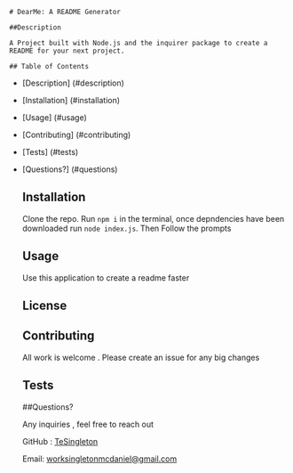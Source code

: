 
  
    # DearMe: A README Generator

    ##Description

    A Project built with Node.js and the inquirer package to create a README for your next project.

    ## Table of Contents 
     
* [Description] (#description)
* [Installation] (#installation)
* [Usage] (#usage)
* [Contributing] (#contributing)
* [Tests] (#tests)
* [Questions?] (#questions)
    
    ## Installation 
    Clone the repo. Run `npm i` in the terminal, once depndencies have been downloaded run `node index.js`. Then Follow the prompts

    ## Usage

    Use this application to create a readme faster

    ## License

    

    ## Contributing

    All work is welcome . Please create an issue for any big changes

    ## Tests

    

    ##Questions?

    Any inquiries , feel free to reach out

    GitHub : <a href="https://github.com/TeSingleton">TeSingleton</a>

    Email:  <a href="mailto:worksingletonmcdaniel@gmail.com">worksingletonmcdaniel@gmail.com</a>

    
